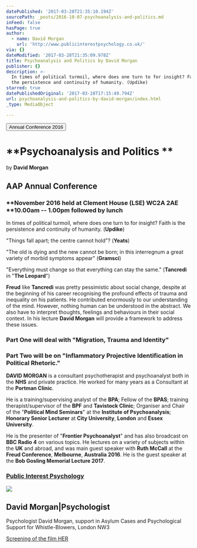 ```yaml
---
datePublished: '2017-03-28T21:35:10.194Z'
sourcePath: _posts/2016-10-07-psychoanalysis-and-politics.md
inFeed: false
hasPage: true
author:
  - name: David Morgan
    url: 'http://www.publicinterestpsychology.co.uk/'
via: {}
dateModified: '2017-03-28T21:35:09.978Z'
title: Psychoanalysis and Politics by David Morgan
publisher: {}
description: >-
  In times of political turmoil, where does one turn to for insight? Faith is
  the persistence and continuity of humanity. (Updike)
starred: true
datePublishedOriginal: '2017-03-28T17:15:49.794Z'
url: psychoanalysis-and-politics-by-david-morgan/index.html
_type: MediaObject

---
```

<button data-role="cta" style="">Annual Conference 2016</button>

# **Psychoanalysis and Politics **  
by **David Morgan**

## **AAP Annual Conference**

### **November 2016 held at Clement House (LSE) WC2A 2AE **10.00am -- 1.00pm followed by lunch

In times of political turmoil, where does one turn to for insight? Faith is the persistence and continuity of humanity. (**Updike**)

"Things fall apart; the centre cannot hold"? (**Yeats**)

"The old is dying and the new cannot be born; in this interregnum a great variety of morbid symptoms appear" (**Gramsci**)

"Everything must change so that everything can stay the same." (**Tancredi** in "**The Leopard**")

**Freud** like **Tancredi** was pretty pessimistic about social change, despite at the beginning of his career recognising the profound effects of trauma and inequality on his patients. He contributed enormously to our understanding of the mind. However, nothing human can be understood in the abstract. We also have to interpret thoughts, feelings and behaviours in their social context. In his lecture **David Morgan** will provide a framework to address these issues.

### **Part One** will deal with "**Migration, Trauma and Identity**"

### **Part Two** will be on "**Inflammatory Projective Identification in Political Rhetoric.**"

**DAVID MORGAN** is a consultant psychotherapist and psychoanalyst both in the **NHS** and private practice. He worked for many years as a Consultant at the **Portman Clinic**.

He is a training/supervising analyst of the **BPA**; Fellow of the **BPAS**; training therapist/supervisor of the **BPF** and **Tavistock Clinic**; Organiser and Chair of the "**Political Mind Seminars**" at the **Institute of Psychoanalysis**; **Honorary Senior Lecturer** at **City University**, **London** and **Essex University**.

He is the presenter of "**Frontier Psychoanalyst**" and has also broadcast on **BBC Radio 4** on various topics. He lectures on a variety of subjects within the **UK** and abroad, and was main guest speaker with **Ruth McCall** at the **Freud Conference**, **Melbourne**, **Australia 2016**. He is the guest speaker at the **Bob Gosling Memorial Lecture 2017**.

### **[Public Interest Psychology][0]**

<article style=""><img src="https://s3-us-west-2.amazonaws.com/the-grid-img/p/fa19000f8b85c8cb83ea9d706c934d2a91438dcf.png" /><h1>David Morgan|Psychologist</h1><p>Psychologist David Morgan, support in Asylum Cases and Psychological Support for Whistle-Blowers, London NW3</p></article>

[Screening of the film HER][1]

[0]: http://www.publicinterestpsychology.co.uk/ "Public Interest Psychology"
[1]: https://aapmembers.org/her/